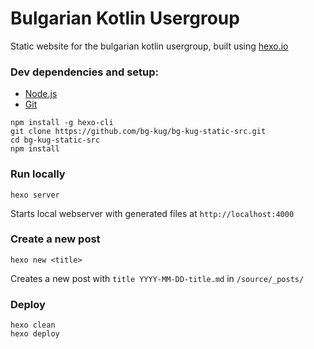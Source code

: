 # Bulgarian Kotlin Usergroup

Static website for the bulgarian kotlin usergroup, built using [hexo.io](https://hexo.io/)

### Dev dependencies and setup:

- [Node.js](https://nodejs.org/en/)
- [Git](https://git-scm.com/)

```
npm install -g hexo-cli
git clone https://github.com/bg-kug/bg-kug-static-src.git
cd bg-kug-static-src
npm install
```
### Run locally

`hexo server`

Starts local webserver with generated files at `http://localhost:4000`

### Create a new post

`hexo new <title>`

Creates a new post with `title YYYY-MM-DD-title.md` in `/source/_posts/`

### Deploy

```
hexo clean
hexo deploy
```